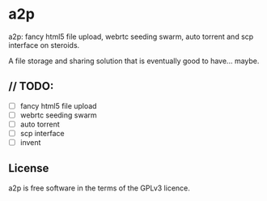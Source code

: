 # a2p
a2p: fancy html5 file upload, webrtc seeding swarm, auto torrent and scp interface on steroids.

A file storage and sharing solution that is eventually good to have... maybe.

## // TODO:

- [ ] fancy html5 file upload
- [ ] webrtc seeding swarm
- [ ] auto torrent
- [ ] scp interface
- [ ] invent

## License

a2p is free software in the terms of the GPLv3 licence.
